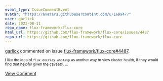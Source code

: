 ```yaml
---
event_type: IssueCommentEvent
avatar: "https://avatars.githubusercontent.com/u/169947?"
user: garlick
date: 2022-08-11
repo_name: flux-framework/flux-core
html_url: https://github.com/flux-framework/flux-core/issues/4487
repo_url: https://github.com/flux-framework/flux-core
---
```


<a href='https://github.com/garlick' target='_blank'>garlick</a> commented on issue <a href='https://github.com/flux-framework/flux-core/issues/4487' target='_blank'>flux-framework/flux-core#4487</a>.

<small>I like the idea of `flux overlay whatsup` as another way to view cluster health, if they would find that helpful given the caveats....</small>

<a href='https://github.com/flux-framework/flux-core/issues/4487' target='_blank'>View Comment</a>